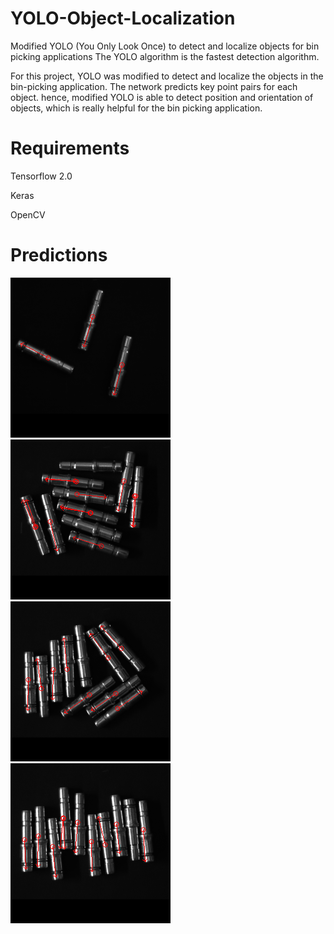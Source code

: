 # YOLO-Object-Localization
Modified YOLO (You Only Look Once) to detect and localize objects for bin picking applications
The YOLO algorithm is the fastest detection algorithm.

For this project, YOLO was modified to detect and localize the objects in the bin-picking application. 
The network predicts key point pairs for each object.
hence, modified YOLO is able to detect position and orientation of objects, which is really helpful for the bin picking application.

# Requirements
Tensorflow 2.0

Keras

OpenCV

# Predictions
![](images/Img_00006_detected.bmp)
![](images/Img_00035_detected.bmp)
![](images/Img_00044_detected.bmp)
![](images/Img_00008_detected.bmp)
